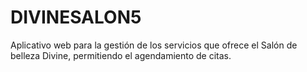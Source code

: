 # DIVINESALON5
Aplicativo web para la gestión de los servicios que ofrece el Salón de belleza Divine, permitiendo el agendamiento de citas.
